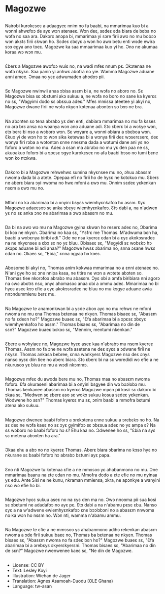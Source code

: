 # Magozwe

##
Nairobi kurokɛseɛ a adaagyeɛ nnim no fa baabi, na mmarimaa kuo bi a wɔnni ahwɛfoɔ de ayɛ wɔn atenaeɛ. Wɔn deɛ, sɛdeɛ ɛda biara de bɛba no wɔfa no saa ara. Dakoro anɔpa bi, mmarimaa yi sɔre firii awɔ no mu bobɔɔ wɔn akɛtɛ firii ɛkwan ho. Sɛdeɛ ɛbɛyɛ a wɔn ho awɔ betu enti wɔde ewira sɔɔ egya ano toeɛ. Magozwe ka saa mmaarimaa kuo yi ho. Ɔno ne akumaa koraa wɔ wɔn mu.

##
Ɛberɛ a Magozwe awofoɔ wuiɛ no, na wadi mfeɛ nnum pɛ. Ɔkɔtenaa ne wɔfa nkyɛn. Saa panin yi anhwɛ abofra no yie. Wamma Magozwe aduane anni amee. Ɔmaa no yɛɛ adwumaden ahodoɔ pii.

##
Sɛ Magozwe nwinwii anaa ɔbisa asɛm bi a, ne wɔfa no aboro no. Sɛ Magozwe bisa sɛ ɔbɛtumi akɔ sukuu a, ne wɔfa no boro no sane ka kyerɛɛ no sɛ, "Wagyimi dodo sɛ ɔbɛsua adeɛ." Mfeɛ mmiɛsa ateetee yi akyi no, Magozwe dwane firii ne wɔfa nkyɛn kɔtenaa abɔnten so bɔɔ ne bra.

##
Na abɔnten so tena abrabɔ yɛ den enti, dabiara mmarimaa no mu fa kɛseɛ no ara brɛ ansa na wɔanya wɔn ano aduane adi. Ɛtɔ ɛberɛ bi a wɔkye wɔn, ɛtɔ berɛ bi nso a wɔboro wɔn. Sɛ wɔyare a, wɔnni obiara a ɔbɛboa wɔn. Ɛkuo yi de wɔn ho to wɔn sika ketewaa bi a wɔnya firii deɛ wɔserɛserɛ, deɛ wɔnya firi rɔba a wɔtontɔn ɛnne nneɛma dada a wɔtumi dane ani yɛ no foforo a wɔtɔn no mu. Adeɛ a ɛsan ma abrabɔ no mu yɛ den paa ne sɛ, akuoakuo foforɔ bi a ɔpɛsɛ ɔgye kurokɛseɛ no afa baabi bɔso no tumi bɛne wɔn ko ntɔkwa.

##
Dakoro bi a Magozwe rehwehwɛ sumina nkyɛnsee mu no, ɔhuu abasɛm nwoma dada bi a atete. Ɔpepaa efi no firii ho de hyɛɛ ne kotokuo mu. Ɛberɛ ne aberɛ biara ɔyi nwoma no hwɛ mfoni a ɛwɔ mu. Ɔnnim sɛdeɛ yɛkenkan nsɛm a ɛwɔ mu no.

##
Mfoni no ka abarimaa bi a ɔnyini bɛyɛɛ wiemhyɛnkafoɔ ho asɛm. Ɛyɛ Magozwe adaeɛsoɔ sɛ anka ɔbɛyɛ wiemhyɛnkafoɔ. Ɛtɔ dabi a, na n'adwen yɛ no sɛ anka ɔno ne abarimaa a ɔwɔ abasɛm no mu.

##
Da bi na awɔ wɔ mu na Magozwe gyina ɛkwan ho reserɛ adeɛ no, Ɔbarima bi kɔɔ ne nkyɛn. Ɔbarima no kaa sɛ, "Yɛfrɛ me Thomas. M'adwuma bɛn ha, baabi a wobɛnya biribi adi." Ɔde ne nsa kyerɛɛ ɛdan bi a ɛyɛ akokɔsradeɛ na ne nkyɛnsee a ɛbɔ so no yɛ bluu. Ɔbisaeɛ sɛ, "Megyidi sɛ wobɛkɔ hɔ akɔpɛ aduane bi adi anaa?" Magozwe hwɛɛ ɔbarima no, ɛnna ɔsane hwɛɛ ɛdan no. Ɔkaeɛ sɛ, "Ebia," ɛnna ɔgyaa hɔ kɔeɛ.

##
Abosome bi akyi no, Thomas anim kokwaa mmarimaa no a ɛnni atenaeɛ no. N'ani gye ho sɛ ɔne nnipa kasa, ne titire ne wɔn a wɔtete abɔten so. Thomas tiee nkorɔfoɔ abrabɔ mu abasɛm. Ɔyɛ obi a ɔmfa biribiara nni agorɔ na ɔwɔ abotrɛ nso, ɔnyɛ ahomasoɔ anaa obi a ɔmmu adeɛ. Mmarimaa no bi hyɛɛ aseɛ kɔɔ ɛfie a ɛyɛ akokɔsradeɛ ne bluu no mu kɔgye aduane awia nnɔndummienu berɛ mu.

##
Na Magozwe te anamonkwan bi a yɛde aboɔ ayɛ no mu rehwɛ ne mfoni nwoma no mu ɛna Thomas bɛtenaa ne nkyɛn. Thomas bisaeɛ sɛ, "Abasɛm no fa ɛdeɛn ho?" Magozwe buaeɛ sɛ, "Ɛfa abarimaa bi a ɔpɛsɛ ɔbɛyɛ wiemhyenkafoɔ ho asɛm." Thomas bisaeɛ sɛ, "Abarimaa no din de sɛn?" Magozwe buaeɛ bɔkɔɔ sɛ, "Mennim, mentumi nkenkan."

##
Ɛbere a wɔhyiaeɛ no, Magozwe hyɛɛ aseɛ kaa n'abrabɔ mu nsɛm kyerɛɛ Thomas. Asɛm no fa ɔne ne wɔfa asetena ne deɛ ɛyɛɛ a ɔdwane firii ne nkyɛn. Thomas ankasa bebree, ɛnna wankyerɛ Magozwe nso deɛ ɔnyɛ nanso ɔyɛɛ diin tiee no aberɛ biara. Ɛtɔ ɛberɛ bi na sɛ wɔredidi wɔ efie a ne nkurusoɔ yɛ bluu no mu a wɔdi nkɔmmɔ.

##
Magozwe mfeɛ du awoda bere mu no, Thomas maa no abasɛm nwoma foforɔ. Ɛfa okuraseni abarimaa bi a onyini bɛgyee din wɔ bɔɔlobɔ mu. Thomas kenkanee abasɛm no kyerɛɛ Magozwe mpɛn pii kɔsii sɛ dakoro bi ɔkaa sɛ, "Medwen sɛ ɛberɛ aso sɛ wokɔ sukuu kosua sɛdeɛ yɛkenkan. Wodwene ho sɛn?" Thomas kyerɛɛ mu sɛ, ɔnim baabi a mmofra bɛtumi atena akɔ sukuu.

##
Magozwe dwenee baabi foforɔ a ɔrekɔtena ɛnne sukuu a ɔrebɛkɔ no ho. Na sɛ deɛ ne wɔfa kaeɛ no sɛ ɔyɛ gyimifoɔ sɛ ɔbɛsua adeɛ no yɛ ampa ɛ? Na sɛ wɔboro no baabi foforɔ hɔ ɛ? Ehu kaa no. Ɔdwenee ho sɛ, "Ɛbia na ɛyɛ sɛ metena abɔnten ha ara."

##
Ɔkaa ehu a abɔ no no kyerɛɛ Thomas. Aberɛ biara ɔbarima no kɔso hyɛ no nkurane sɛ baabi foforɔ hɔ abrabɔ bɛtumi ayɛ papa.

##
Ɛno nti Magozwe tu kɔtenaa ɛfie a ne mmɔsoɔ yɛ ahabanmono no mu. Ɔne mmarimaa baanu na ɛte ɛdan no mu. Mmofra dodo a ɛte efie no mu nyinaa yɛ edu. Ante Sisi ne ne kunu, nkraman mmiensa, ɔkra, ne apɔnkye a wanyini nso wɔ efie hɔ bi.

##
Magozwe hyɛɛ sukuu aseɛ no na ɛyɛ den ma no. Ɔwɔ nnoɔma pii sua kosi sɛ ɔbɛtumi ne adadafoɔ no ayɛ pɛ. Ɛtɔ dabi a na n'abamu pɛsɛ ɛbu. Nanso ɛyɛ a na w'adwene ewiemhyɛnkafoɔ ɛne bɔɔlɔbɔni no a abasɛm nnwoma no ka wɔn ho nsɛm no. Wɔn nti, wamma n'abamu ammu.

##
Na Magozwe te ɛfie a ne mmɔsoɔ yɛ ahabanmono adihɔ rekenkan abasɛm nwoma a ɔde firii sukuu baeɛ no, Thomas ba bɛtenaa ne nkyɛn. Thomas bisaeɛ sɛ, "Abasɛm nwoma no fa ɛdeɛ bɛn ho?" Magozwe buaeɛ sɛ, "Ɛfa abarimaa bi a ɔrebɛyɛ ɔkyerɛkyerɛni. Thomas bisaeɛ sɛ, "Abarimaa no din de sɛn?" Magozwe nwenwenee kaeɛ sɛ, "Ne din de Magozwe.

##
* License: CC BY
* Text: Lesley Koyi
* Illustration: Wiehan de Jager
* Translation: Agnes Asamoah-Duodu (OLE Ghana)
* Language: tw-asan

